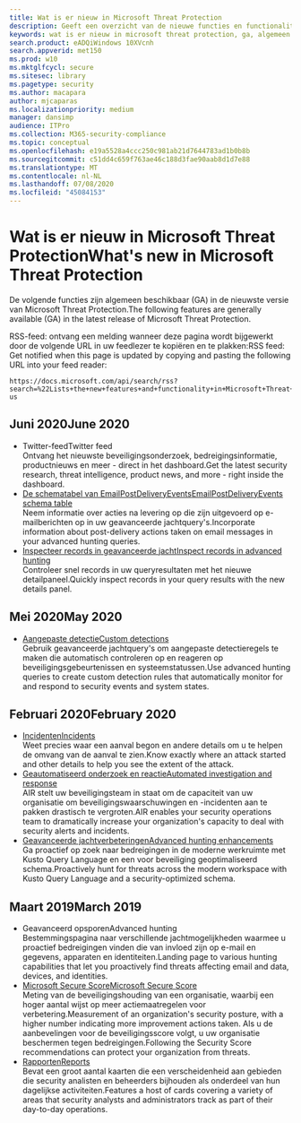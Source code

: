 ```yaml
---
title: Wat is er nieuw in Microsoft Threat Protection
description: Geeft een overzicht van de nieuwe functies en functionaliteit in Microsoft Threat Protection
keywords: wat is er nieuw in microsoft threat protection, ga, algemeen beschikbaar, mogelijkheden, beschikbaar, nieuwe
search.product: eADQiWindows 10XVcnh
search.appverid: met150
ms.prod: w10
ms.mktglfcycl: secure
ms.sitesec: library
ms.pagetype: security
ms.author: macapara
author: mjcaparas
ms.localizationpriority: medium
manager: dansimp
audience: ITPro
ms.collection: M365-security-compliance
ms.topic: conceptual
ms.openlocfilehash: e19a5528a4ccc250c981ab21d7644783ad1b0b8b
ms.sourcegitcommit: c51dd4c659f763ae46c188d3fae90aab8d1d7e88
ms.translationtype: MT
ms.contentlocale: nl-NL
ms.lasthandoff: 07/08/2020
ms.locfileid: "45084153"
---
```

# <a name="whats-new-in-microsoft-threat-protection"></a><span data-ttu-id="48536-104">Wat is er nieuw in Microsoft Threat Protection</span><span class="sxs-lookup"><span data-stu-id="48536-104">What's new in Microsoft Threat Protection</span></span>

<span data-ttu-id="48536-105">De volgende functies zijn algemeen beschikbaar (GA) in de nieuwste versie van Microsoft Threat Protection.</span><span class="sxs-lookup"><span data-stu-id="48536-105">The following features are generally available (GA) in the latest release of Microsoft Threat Protection.</span></span>

<span data-ttu-id="48536-106">RSS-feed: ontvang een melding wanneer deze pagina wordt bijgewerkt door de volgende URL in uw feedlezer te kopiëren en te plakken:</span><span class="sxs-lookup"><span data-stu-id="48536-106">RSS feed: Get notified when this page is updated by copying and pasting the following URL into your feed reader:</span></span>
```http
https://docs.microsoft.com/api/search/rss?search=%22Lists+the+new+features+and+functionality+in+Microsoft+Threat+Protection%22&locale=en-us
```
## <a name="june-2020"></a><span data-ttu-id="48536-107">Juni 2020</span><span class="sxs-lookup"><span data-stu-id="48536-107">June 2020</span></span>
- <span data-ttu-id="48536-108">Twitter-feed</span><span class="sxs-lookup"><span data-stu-id="48536-108">Twitter feed</span></span> <br> <span data-ttu-id="48536-109">Ontvang het nieuwste beveiligingsonderzoek, bedreigingsinformatie, productnieuws en meer - direct in het dashboard.</span><span class="sxs-lookup"><span data-stu-id="48536-109">Get the latest security research, threat intelligence, product news, and more - right inside the dashboard.</span></span>
- [<span data-ttu-id="48536-110">De schematabel van EmailPostDeliveryEvents</span><span class="sxs-lookup"><span data-stu-id="48536-110">EmailPostDeliveryEvents schema table</span></span>](advanced-hunting-emailpostdeliveryevents-table.md) <br> <span data-ttu-id="48536-111">Neem informatie over acties na levering op die zijn uitgevoerd op e-mailberichten op in uw geavanceerde jachtquery's.</span><span class="sxs-lookup"><span data-stu-id="48536-111">Incorporate information about post-delivery actions taken on email messages in your advanced hunting queries.</span></span>
- [<span data-ttu-id="48536-112">Inspecteer records in geavanceerde jacht</span><span class="sxs-lookup"><span data-stu-id="48536-112">Inspect records in advanced hunting</span></span>](advanced-hunting-query-results.md#drill-down-from-query-results) <br> <span data-ttu-id="48536-113">Controleer snel records in uw queryresultaten met het nieuwe detailpaneel.</span><span class="sxs-lookup"><span data-stu-id="48536-113">Quickly inspect records in your query results with the new details panel.</span></span>

## <a name="may-2020"></a><span data-ttu-id="48536-114">Mei 2020</span><span class="sxs-lookup"><span data-stu-id="48536-114">May 2020</span></span>
- [<span data-ttu-id="48536-115">Aangepaste detectie</span><span class="sxs-lookup"><span data-stu-id="48536-115">Custom detections</span></span>](custom-detections-overview.md) <br> <span data-ttu-id="48536-116">Gebruik geavanceerde jachtquery's om aangepaste detectieregels te maken die automatisch controleren op en reageren op beveiligingsgebeurtenissen en systeemstatussen.</span><span class="sxs-lookup"><span data-stu-id="48536-116">Use advanced hunting queries to create custom detection rules that automatically monitor for and respond to security events and system states.</span></span>

## <a name="february-2020"></a><span data-ttu-id="48536-117">Februari 2020</span><span class="sxs-lookup"><span data-stu-id="48536-117">February 2020</span></span>
- [<span data-ttu-id="48536-118">Incidenten</span><span class="sxs-lookup"><span data-stu-id="48536-118">Incidents</span></span>](incidents-overview.md) <br> <span data-ttu-id="48536-119">Weet precies waar een aanval begon en andere details om u te helpen de omvang van de aanval te zien.</span><span class="sxs-lookup"><span data-stu-id="48536-119">Know exactly where an attack started and other details to help you see the extent of the attack.</span></span>
- [<span data-ttu-id="48536-120">Geautomatiseerd onderzoek en reactie</span><span class="sxs-lookup"><span data-stu-id="48536-120">Automated investigation and response</span></span>](mtp-autoir.md) <br> <span data-ttu-id="48536-121">AIR stelt uw beveiligingsteam in staat om de capaciteit van uw organisatie om beveiligingswaarschuwingen en -incidenten aan te pakken drastisch te vergroten.</span><span class="sxs-lookup"><span data-stu-id="48536-121">AIR enables your security operations team to dramatically increase your organization's capacity to deal with security alerts and incidents.</span></span>
- [<span data-ttu-id="48536-122">Geavanceerde jachtverbeteringen</span><span class="sxs-lookup"><span data-stu-id="48536-122">Advanced hunting enhancements</span></span>](advanced-hunting-overview.md) <br> <span data-ttu-id="48536-123">Ga proactief op zoek naar bedreigingen in de moderne werkruimte met Kusto Query Language en een voor beveiliging geoptimaliseerd schema.</span><span class="sxs-lookup"><span data-stu-id="48536-123">Proactively hunt for threats across the modern workspace with Kusto Query Language and a security-optimized schema.</span></span>

## <a name="march-2019"></a><span data-ttu-id="48536-124">Maart 2019</span><span class="sxs-lookup"><span data-stu-id="48536-124">March 2019</span></span>
- <span data-ttu-id="48536-125">Geavanceerd opsporen</span><span class="sxs-lookup"><span data-stu-id="48536-125">Advanced hunting</span></span> <br> <span data-ttu-id="48536-126">Bestemmingspagina naar verschillende jachtmogelijkheden waarmee u proactief bedreigingen vinden die van invloed zijn op e-mail en gegevens, apparaten en identiteiten.</span><span class="sxs-lookup"><span data-stu-id="48536-126">Landing page to various hunting capabilities that let you proactively find threats affecting email and data, devices, and identities.</span></span>
- [<span data-ttu-id="48536-127">Microsoft Secure Score</span><span class="sxs-lookup"><span data-stu-id="48536-127">Microsoft Secure Score</span></span>](microsoft-secure-score.md) <br> <span data-ttu-id="48536-128">Meting van de beveiligingshouding van een organisatie, waarbij een hoger aantal wijst op meer actiemaatregelen voor verbetering.</span><span class="sxs-lookup"><span data-stu-id="48536-128">Measurement of an organization's security posture, with a higher number indicating more improvement actions taken.</span></span> <span data-ttu-id="48536-129">Als u de aanbevelingen voor de beveiligingsscore volgt, u uw organisatie beschermen tegen bedreigingen.</span><span class="sxs-lookup"><span data-stu-id="48536-129">Following the Security Score recommendations can protect your organization from threats.</span></span> 
- [<span data-ttu-id="48536-130">Rapporten</span><span class="sxs-lookup"><span data-stu-id="48536-130">Reports</span></span>](monitoring-and-reporting.md) <br>  <span data-ttu-id="48536-131">Bevat een groot aantal kaarten die een verscheidenheid aan gebieden die security analisten en beheerders bijhouden als onderdeel van hun dagelijkse activiteiten.</span><span class="sxs-lookup"><span data-stu-id="48536-131">Features a host of cards covering a variety of areas that security analysts and administrators track as part of their day-to-day operations.</span></span>
